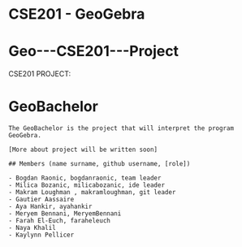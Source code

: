 # CSE201 - GeoGebra
# Geo---CSE201---Project

CSE201 PROJECT:

   # GeoBachelor

    The GeoBachelor is the project that will interpret the program GeoGebra.

    [More about project will be written soon]

    ## Members (name surname, github username, [role])

    - Bogdan Raonic, bogdanraonic, team leader
    - Milica Bozanic, milicabozanic, ide leader
    - Makram Loughman , makramloughman, git leader
    - Gautier Aassaire
    - Aya Hankir, ayahankir
    - Meryem Bennani, MeryemBennani
    - Farah El-Euch, faraheleuch
    - Naya Khalil
    - Kaylynn Pellicer

